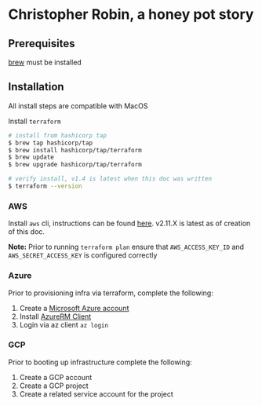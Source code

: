# Christopher Robin, a honey pot story

## Prerequisites

[brew](https://docs.brew.sh/Installation) must be installed


## Installation

All install steps are compatible with MacOS

Install `terraform`

```bash
# install from hashicorp tap
$ brew tap hashicorp/tap
$ brew install hashicorp/tap/terraform
$ brew update
$ brew upgrade hashicorp/tap/terraform

# verify install, v1.4 is latest when this doc was written
$ terraform --version
```

### AWS

Install `aws` cli, instructions can be found [here](https://docs.aws.amazon.com/cli/latest/userguide/getting-started-install.html). v2.11.X is latest as of creation of this doc.

**Note:** Prior to running `terraform plan` ensure that `AWS_ACCESS_KEY_ID` and `AWS_SECRET_ACCESS_KEY` is configured correctly

### Azure

Prior to provisioning infra via terraform, complete the following:

1. Create a [Microsoft Azure account](https://azure.microsoft.com/free/)
2. Install [AzureRM Client](https://learn.microsoft.com/en-us/azure/developer/terraform/get-started-windows-bash?tabs=bash)
3. Login via az client `az login`

### GCP

Prior to booting up infrastructure complete the following:

1. Create a GCP account
2. Create a GCP project
3. Create a related service account for the project
<!-- TODO: Complete pre-reqs -->
